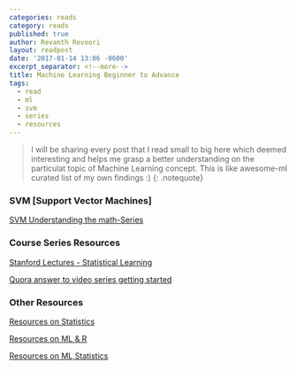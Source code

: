 ```yaml
---
categories: reads
category: reads
published: true
author: Revanth Revoori
layout: readpost
date: '2017-01-14 13:06 -0600'
excerpt_separator: <!--more-->
title: Machine Learning Beginner to Advance
tags:
  - read
  - ml
  - svm
  - series
  - resources
---
```

> I will be sharing every post that I read small to big here which deemed interesting and helps me grasp a better understanding on the particulat topic of Machine Learning concept.
This is like awesome-ml curated list of my own findings :)
{: .notequote}

### SVM [Support Vector Machines]

<a class="embedly-card" href="http://www.svm-tutorial.com/2016/09/convex-functions/">SVM Understanding the math-Series  <i class="fa fa-external-link"></i></a>

### Course Series Resources

<a class="embedly-card" href="https://lagunita.stanford.edu/courses/HumanitiesSciences/StatLearning/Winter2016/info">Stanford Lectures - Statistical Learning  <i class="fa fa-external-link"></i></a>

<a class="embedly-card" href="https://www.quora.com/What-is-the-best-MOOC-to-get-started-in-Machine-Learning/answer/Xavier-Amatriain?srid=3cks">Quora answer to video series getting started  <i class="fa fa-external-link"></i></a>

### __Other Resources__
<a class="embedly-card" href="http://simplystatistics.org/archive/">Resources on Statistics  <i class="fa fa-external-link"></i></a>

<a class="embedly-card" href="https://www.r-bloggers.com/in-depth-introduction-to-machine-learning-in-15-hours-of-expert-videos/">Resources on ML & R  <i class="fa fa-external-link"></i></a>

<a class="embedly-card" href="https://www.analyticsvidhya.com/blog/2016/02/free-read-books-statistics-mathematics-data-science/">Resources on ML,Statistics  <i class="fa fa-external-link"></i></a>
